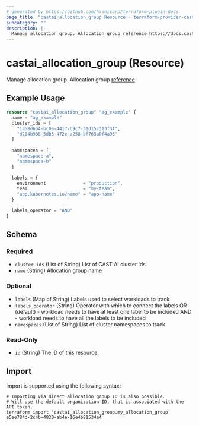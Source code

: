 ```yaml
---
# generated by https://github.com/hashicorp/terraform-plugin-docs
page_title: "castai_allocation_group Resource - terraform-provider-castai"
subcategory: ""
description: |-
  Manage allocation group. Allocation group reference https://docs.cast.ai/docs/allocation-groups
---
```


# castai_allocation_group (Resource)

Manage allocation group. Allocation group [reference](https://docs.cast.ai/docs/allocation-groups)

## Example Usage

```terraform
resource "castai_allocation_group" "ag_example" {
  name = "ag_example"
  cluster_ids = [
    "1a58d6b4-bc0e-4417-b9c7-31d15c313f3f",
    "d204b988-5db5-472e-a258-bf763a0f4a93"
  ]

  namespaces = [
    "namespace-a",
    "namespace-b"
  ]

  labels = {
    environment              = "production",
    team                     = "my-team",
    "app.kubernetes.io/name" = "app-name"
  }

  labels_operator = "AND"
}
```

<!-- schema generated by tfplugindocs -->
## Schema

### Required

- `cluster_ids` (List of String) List of CAST AI cluster ids
- `name` (String) Allocation group name

### Optional

- `labels` (Map of String) Labels used to select workloads to track
- `labels_operator` (String) Operator with which to connect the labels
	OR (default) - workload needs to have at least one label to be included
	AND - workload needs to have all the labels to be included
- `namespaces` (List of String) List of cluster namespaces to track

### Read-Only

- `id` (String) The ID of this resource.

## Import

Import is supported using the following syntax:

```shell
# Importing via direct allocation group ID is also possible.
# Will use the default organization ID, that is associated with the API token.
terraform import 'castai_allocation_group.my_allocation_group' e5ee784d-2c4b-4820-ab4e-16e4b81534a4
```
